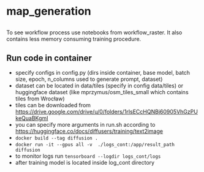 # map_generation

##

To see workflow process use notebooks from workflow_raster. It also contains less memory consuming training procedure.

## Run code in container

- specify  configs in config.py (dirs inside container, base model, batch size, epoch, n_columns used to generate prompt, dataset)
- dataset can be located in data/tiles (specify in config data/tiles) or huggingface dataset (like mprzymus/osm_tiles_small which contains tiles from Wrocław)
- tiles can be downloaded from https://drive.google.com/drive/u/0/folders/1rIsECcHQNBj60905VhGzPUkeQuaBKgmI
- you can specify more arguments in run.sh according to https://huggingface.co/docs/diffusers/training/text2image
- `docker build --tag diffusion . `
- `docker run -it --gpus all -v  ./logs_cont:/app/result_path diffusion  `
- to monitor logs run `tensorboard --logdir logs_cont/logs `
- after training model is located inside log_cont directory